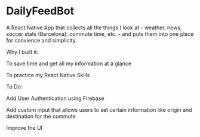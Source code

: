 # DailyFeedBot
A React Native App that collects all the things I look at - weather, news, soccer stats (Barcelona), commute time, etc. - and puts them into one place for convience and simplicity.


Why I built it:

To save time and get all my information at a glance

To practice my React Native Skills


To Do:

Add User Authentication using Firebase

Add custom input that allows users to set certain information like origin and destination for the commute

Improve the UI
